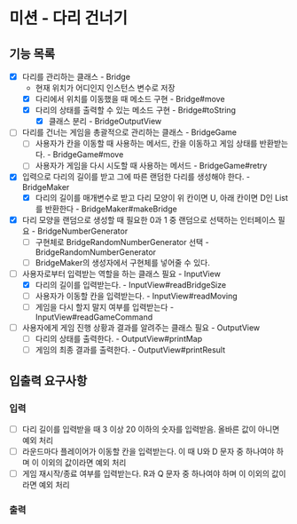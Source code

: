 # 미션 - 다리 건너기

## 기능 목록
- [x] 다리를 관리하는 클래스 - Bridge
  - 현재 위치가 어디인지 인스턴스 변수로 저장
  - [x] 다리에서 위치를 이동했을 때 메소드 구현 - Bridge#move
  - [x] 다리의 상태를 출력할 수 있는 메소드 구현 - Bridge#toString
    - [x] 클래스 분리 - BridgeOutputView
- [ ] 다리를 건너는 게임을 총괄적으로 관리하는 클래스 - BridgeGame
  - [ ] 사용자가 칸을 이동할 때 사용하는 메서드, 칸을 이동하고 게임 상태를 반환받는다. - BridgeGame#move
  - [ ] 사용자가 게임을 다시 시도할 때 사용하는 메서드 - BridgeGame#retry
- [x] 입력으로 다리의 길이를 받고 그에 따른 랜덤한 다리를 생성해야 한다. - BridgeMaker
  - [x] 다리의 길이를 매개변수로 받고 다리 모양이 위 칸이면 U, 아래 칸이면 D인 List를 반환한다 - BridgeMaker#makeBridge
- [x] 다리 모양을 랜덤으로 생성할 때 필요한 0과 1 중 랜덤으로 선택하는 인터페이스 필요 - BridgeNumberGenerator
  - [ ] 구현체로 BridgeRandomNumberGenerator 선택 - BridgeRandomNumberGenerator
  - [ ] BridgeMaker의 생성자에서 구현체를 넣어줄 수 있다.
- [ ] 사용자로부터 입력받는 역할을 하는 클래스 필요 - InputView
  - [x] 다리의 길이를 입력받는다. - InputView#readBridgeSize
  - [ ] 사용자가 이동할 칸을 입력받는다. - InputView#readMoving
  - [ ] 게임을 다시 할지 말지 여부를 입력받는다 - InputView#readGameCommand
- [ ] 사용자에게 게임 진행 상황과 결과를 알려주는 클래스 필요 - OutputView
  - [ ] 다리의 상태를 출력한다. - OutputView#printMap
  - [ ] 게임의 최종 결과를 출력한다. - OutputView#printResult

## 입출력 요구사항
### 입력
- [ ] 다리 길이를 입력받을 때 3 이상 20 이하의 숫자를 입력받음. 올바른 값이 아니면 예외 처리
- [ ] 라운드마다 플레이어가 이동할 칸을 입력받는다. 이 때 U와 D 문자 중 하나여야 하며 이 이외의 값이라면 예외 처리
- [ ] 게임 재시작/종료 여부를 입력받는다. R과 Q 문자 중 하나여야 하며 이 이외의 값이라면 예외 처리
### 출력